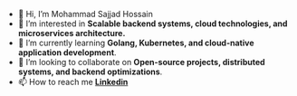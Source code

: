 - 👋 Hi, I’m Mohammad Sajjad Hossain
- 👀 I’m interested in **Scalable backend systems, cloud technologies, and microservices architecture.**
- 🌱 I’m currently learning **Golang, Kubernetes, and cloud-native application development**.
- 💞️ I’m looking to collaborate on **Open-source projects, distributed systems, and backend optimizations**.
- 📫 How to reach me **[Linkedin](https://www.linkedin.com/in/sorad85/)**

<!---
sajjad385/sajjad385 a ✨ special ✨ repository because its `README.md` (this file) appears on your GitHub profile.
You can click the Preview link to take a look at your changes.
--->
